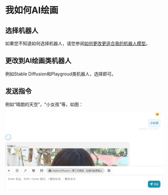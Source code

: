 # 我如何AI绘画

## 选择机器人

如果您不知道如何选择机器人，请您参阅[如何更改更适合我的机器人模型](https://page.suaolin.one/change-bot)。

## 更改到AI绘画类机器人

例如Stable Diffusion和Playgroud类机器人，选择即可。

## 发送指令

例如“晴朗的天空”，“小女孩”等，如图：

![ai绘画](./img/aidraw.png)
